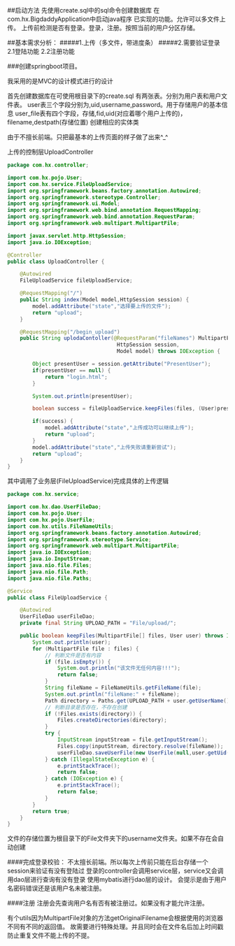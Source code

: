 ##启动方法 
    先使用create.sql中的sql命令创建数据库
    在com.hx.BigdaddyApplication中启动java程序
    已实现的功能。允许可以多文件上传。
    上传前检测是否有登录。登录，注册。按照当前的用户分区存储。

##基本需求分析：
 #####1.上传（多文件，带进度条）
 #####2.需要验证登录
    2.1登陆功能
    2.2注册功能

###创建springboot项目。

我采用的是MVC的设计模式进行的设计

首先创建数据库在可使用根目录下的create.sql
有两张表。分别为用户表和用户文件表。
    user表三个字段分别为,uid,username,password。用于存储用户的基本信息
    user_file表有四个字段，存储,fid,uid(对应着哪个用户上传的)，
filename,destpath(存储位置)
创建相应的实体类

由于不擅长前端。只把最基本的上传页面的样子做了出来^_^

上传的控制层UploadController
```java
package com.hx.controller;

import com.hx.pojo.User;
import com.hx.service.FileUploadService;
import org.springframework.beans.factory.annotation.Autowired;
import org.springframework.stereotype.Controller;
import org.springframework.ui.Model;
import org.springframework.web.bind.annotation.RequestMapping;
import org.springframework.web.bind.annotation.RequestParam;
import org.springframework.web.multipart.MultipartFile;

import javax.servlet.http.HttpSession;
import java.io.IOException;

@Controller
public class UploadController {

    @Autowired
    FileUploadService fileUploadService;

    @RequestMapping("/")
    public String index(Model model,HttpSession session) {
        model.addAttribute("state","选择要上传的文件");
        return "upload";
    }

    @RequestMapping("/begin_upload")
    public String uplodaContoller(@RequestParam("fileNames") MultipartFile[] files,
                                   HttpSession session,
                                   Model model) throws IOException {

        Object presentUser = session.getAttribute("PresentUser");
        if(presentUser == null) {
            return "login.html";
        }

        System.out.println(presentUser);

        boolean success = fileUploadService.keepFiles(files, (User)presentUser);

        if(success) {
            model.addAttribute("state","上传成功可以继续上传");
            return "upload";
        }
        model.addAttribute("state","上传失败请重新尝试");
        return "upload";
    }
}
```
其中调用了业务层(FileUploadService)完成具体的上传逻辑
```java
package com.hx.service;

import com.hx.dao.UserFileDao;
import com.hx.pojo.User;
import com.hx.pojo.UserFile;
import com.hx.utils.FileNameUtils;
import org.springframework.beans.factory.annotation.Autowired;
import org.springframework.stereotype.Service;
import org.springframework.web.multipart.MultipartFile;
import java.io.IOException;
import java.io.InputStream;
import java.nio.file.Files;
import java.nio.file.Path;
import java.nio.file.Paths;

@Service
public class FileUploadService {

    @Autowired
    UserFileDao userFileDao;
    private final String UPLOAD_PATH = "File/upload/";

    public boolean keepFiles(MultipartFile[] files, User user) throws IOException {
        System.out.println(user);
        for (MultipartFile file : files) {
            // 判断文件是否有内容
            if (file.isEmpty()) {
                System.out.println("该文件无任何内容!!!");
                return false;
            }
            String fileName = FileNameUtils.getFileName(file);
            System.out.println("fileName:" + fileName);
            Path directory = Paths.get(UPLOAD_PATH + user.getUserName());
            // 判断目录是否存在，不存在创建
            if (!Files.exists(directory)) {
                Files.createDirectories(directory);
            }
            try {
                InputStream inputStream = file.getInputStream();
                Files.copy(inputStream, directory.resolve(fileName));
                userFileDao.saveUserFile(new UserFile(null,user.getUid(),fileName,UPLOAD_PATH+'/'+fileName));
            } catch (IllegalStateException e) {
                e.printStackTrace();
                return false;
            } catch (IOException e) {
                e.printStackTrace();
                return false;
            }
        }
        return true;
    }
}
```
文件的存储位置为根目录下的File文件夹下的username文件夹。如果不存在会自动创建

####完成登录校验：
       不太擅长前端。所以每次上传前只能在后台存储一个session来验证有没有登陆过
    登录的controller会调用service层，service又会调用dao层进行查询有没有登录
    使用mybatis进行dao层的设计。
       会提示是由于用户名密码错误还是该用户名未被注册。

####注册
    注册会先查询用户名有否有被注册过。如果没有才能允许注册。
   
有个utils因为MultipartFile对象的方法getOriginalFilename会根据使用的浏览器不同有不同的返回值。
  故需要进行特殊处理。并且同时会在文件名后加上时间戳防止重复文件不能上传的不提。
